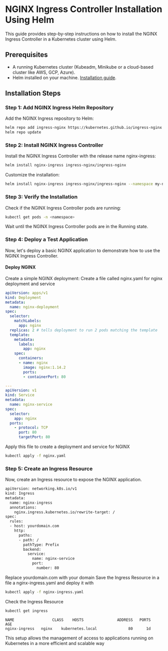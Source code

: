 # NGINX Ingress Controller Installation Using Helm

This guide provides step-by-step instructions on how to install the NGINX Ingress Controller in a Kubernetes cluster using Helm.

## Prerequisites

- A running Kubernetes cluster (Kubeadm, Minikube or a cloud-based cluster like AWS, GCP, Azure).
- Helm installed on your machine. [Installation guide](https://helm.sh/docs/intro/install/).

## Installation Steps

### Step 1: Add NGINX Ingress Helm Repository

Add the NGINX Ingress repository to Helm:

```bash
helm repo add ingress-nginx https://kubernetes.github.io/ingress-nginx
helm repo update
```

### Step 2: Install NGINX Ingress Controller
Install the NGINX Ingress Controller with the release name nginx-ingress:

```bash
helm install nginx-ingress ingress-nginx/ingress-nginx
```

Customize the installation:

```bash
helm install nginx-ingress ingress-nginx/ingress-nginx --namespace my-namespace --set controller.replicaCount=2
```

### Step 3: Verify the Installation
Check if the NGINX Ingress Controller pods are running:

```bash
kubectl get pods -n <namespace>
```
Wait until the NGINX Ingress Controller pods are in the Running state.

### Step 4: Deploy a Test Application

Now, let's deploy a basic NGINX application to demonstrate how to use the NGINX Ingress Controller.

#### Deploy NGINX

Create a simple NGINX deployment:
Create a file called nginx.yaml for nginx deployment and service

```yaml
apiVersion: apps/v1
kind: Deployment
metadata:
  name: nginx-deployment
spec:
  selector:
    matchLabels:
      app: nginx
  replicas: 2 # tells deployment to run 2 pods matching the template
  template:
    metadata:
      labels:
        app: nginx
    spec:
      containers:
      - name: nginx
        image: nginx:1.14.2
        ports:
        - containerPort: 80

---
apiVersion: v1
kind: Service
metadata:
  name: nginx-service
spec:
  selector:
    app: nginx
  ports:
    - protocol: TCP
      port: 80
      targetPort: 80
```
Apply this file to create a deployment and service for NGINX

```bash
kubectl apply -f nginx.yaml
```

### Step 5: Create an Ingress Resource
Now, create an Ingress resource to expose the NGINX application.

```bash
apiVersion: networking.k8s.io/v1
kind: Ingress
metadata:
  name: nginx-ingress
  annotations:
    nginx.ingress.kubernetes.io/rewrite-target: /
spec:
  rules:
  - host: yourdomain.com
    http:
      paths:
      - path: /
        pathType: Prefix
        backend:
          service:
            name: nginx-service
            port:
              number: 80
```
Replace yourdomain.com with your domain
Save the Ingress Resource in a file a nginx-ingress.yaml and deploy it with
```bash
kubectl apply -f nginx-ingress.yaml
```
Check the Ingress Resource

```bash 
kubectl get ingress
```
```Output
NAME                 CLASS    HOSTS               ADDRESS   PORTS   AGE
nginx-ingress   nginx    kubernetes.local              80      1d
```
This setup allows the management of access to applications running on Kubernetes in a more efficient and scalable way
